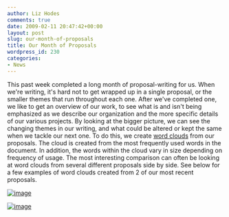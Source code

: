 ```yaml
---
author: Liz Hodes
comments: true
date: 2009-02-11 20:47:42+00:00
layout: post
slug: our-month-of-proposals
title: Our Month of Proposals
wordpress_id: 230
categories:
- News
---
```


This past week completed a long month of proposal-writing for us. When we're writing, it's hard not to get wrapped up in a single proposal, or the smaller themes that run throughout each one. After we've completed one, we like to get an overview of our work, to see what is and isn't being emphasized as we describe our organization and the more specific details of our various projects. By looking at the bigger picture, we can see the changing themes in our writing, and what could be altered or kept the same when we tackle our next one. To do this, we create [word clouds](http://www.wordle.net/) from our proposals. The cloud is created from the most frequently used words in the document. In addition, the words within the cloud vary in size depending on frequency of usage. The most interesting comparison can often be looking at word clouds from several different proposals side by side. See below for a few examples of word clouds created from 2 of our most recent proposals.


[![image](https://s3.amazonaws.com/digidem-www/wp-content/uploads/2009/02/wordle-12-300x231.jpg)](https://s3.amazonaws.com/digidem-www/wp-content/uploads/2009/02/wordle-12.jpg)




[![image](https://s3.amazonaws.com/digidem-www/wp-content/uploads/2009/02/wordle-3-300x231.jpg)](https://s3.amazonaws.com/digidem-www/wp-content/uploads/2009/02/wordle-3.jpg)





[
](https://s3.amazonaws.com/digidem-www/wp-content/uploads/2009/02/ned-wordle.jpg)
